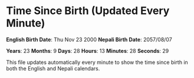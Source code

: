 # Time Since Birth (Updated Every Minute)

**English Birth Date**: Thu Nov 23 2000
**Nepali Birth Date**: 2057/08/07

**Years**: 23
**Months**: 9
**Days**: 28
**Hours**: 13
**Minutes**: 28
**Seconds**: 29

This file updates automatically every minute to show the time since birth in both the English and Nepali calendars.